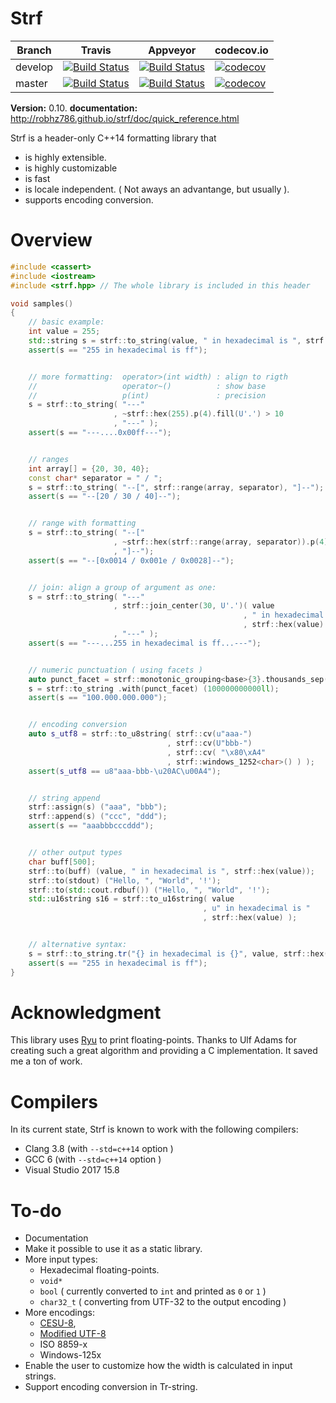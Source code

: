# Strf

Branch   | Travis | Appveyor | codecov.io
---------|--------|----------|-----------
develop  | [![Build Status](https://travis-ci.org/robhz786/strf.svg?branch=develop)](https://travis-ci.org/robhz786/strf)| [![Build Status](https://ci.appveyor.com/api/projects/status/github/robhz786/strf?branch=develop&svg=true)](https://ci.appveyor.com/project/robhz786/strf/branch/develop)| [![codecov](https://codecov.io/gh/robhz786/robhz786/branch/develop/graph/badge.svg)](https://codecov.io/gh/robhz786/strf/branch/develop)
master   | [![Build Status](https://travis-ci.org/robhz786/strf.svg?branch=master)](https://travis-ci.org/robhz786/strf)| [![Build Status](https://ci.appveyor.com/api/projects/status/github/robhz786/strf?branch=master&svg=true)](https://ci.appveyor.com/project/robhz786/strf/branch/master)| [![codecov](https://codecov.io/gh/robhz786/robhz786/branch/master/graph/badge.svg)](https://codecov.io/gh/robhz786/strf/branch/master)

**Version:** 0.10.
**documentation:** http://robhz786.github.io/strf/doc/quick_reference.html

Strf is a header-only C++14 formatting library that

* is highly extensible.
* is highly customizable
* is fast
* is locale independent. ( Not aways an advantange, but usually ).
* supports encoding conversion.

# Overview

```c++
#include <cassert>
#include <iostream>
#include <strf.hpp> // The whole library is included in this header

void samples()
{
    // basic example:
    int value = 255;
    std::string s = strf::to_string(value, " in hexadecimal is ", strf::hex(value));
    assert(s == "255 in hexadecimal is ff");


    // more formatting:  operator>(int width) : align to rigth
    //                   operator~()          : show base
    //                   p(int)               : precision
    s = strf::to_string( "---"
                       , ~strf::hex(255).p(4).fill(U'.') > 10
                       , "---" );
    assert(s == "---....0x00ff---");


    // ranges
    int array[] = {20, 30, 40};
    const char* separator = " / ";
    s = strf::to_string( "--[", strf::range(array, separator), "]--");
    assert(s == "--[20 / 30 / 40]--");


    // range with formatting
    s = strf::to_string( "--["
                       , ~strf::hex(strf::range(array, separator)).p(4)
                       , "]--");
    assert(s == "--[0x0014 / 0x001e / 0x0028]--");


    // join: align a group of argument as one:
    s = strf::to_string( "---"
                       , strf::join_center(30, U'.')( value
                                                    , " in hexadecimal is "
                                                    , strf::hex(value) )
                       , "---" );
    assert(s == "---...255 in hexadecimal is ff...---");


    // numeric punctuation ( using facets )
    auto punct_facet = strf::monotonic_grouping<base>{3}.thousands_sep(U'.');
    s = strf::to_string .with(punct_facet) (100000000000ll);
    assert(s == "100.000.000.000");


    // encoding conversion
    auto s_utf8 = strf::to_u8string( strf::cv(u"aaa-")
                                   , strf::cv(U"bbb-")
                                   , strf::cv( "\x80\xA4"
                                   , strf::windows_1252<char>() ) );
    assert(s_utf8 == u8"aaa-bbb-\u20AC\u00A4");


    // string append
    strf::assign(s) ("aaa", "bbb");
    strf::append(s) ("ccc", "ddd");
    assert(s == "aaabbbcccddd");


    // other output types
    char buff[500];
    strf::to(buff) (value, " in hexadecimal is ", strf::hex(value));
    strf::to(stdout) ("Hello, ", "World", '!');
    strf::to(std::cout.rdbuf()) ("Hello, ", "World", '!');
    std::u16string s16 = strf::to_u16string( value
                                           , u" in hexadecimal is "
                                           , strf::hex(value) );


    // alternative syntax:
    s = strf::to_string.tr("{} in hexadecimal is {}", value, strf::hex(value));
    assert(s == "255 in hexadecimal is ff");
}
```
# Acknowledgment

This library uses [Ryu](https://github.com/ulfjack/ryu) to print floating-points. Thanks to Ulf Adams for creating such a great algorithm and providing a C implementation. It saved me a ton of work.

# Compilers

In its current state, Strf is known to work with the following compilers:

* Clang 3.8 (with `--std=c++14` option )
* GCC 6 (with `--std=c++14` option )
* Visual Studio 2017 15.8

# To-do

* Documentation
* Make it possible to use it as a static library.
* More input types:
  - Hexadecimal floating-points.
  - `void*`
  - `bool` ( currently converted to `int` and printed as `0` or `1` )
  - `char32_t` ( converting from UTF-32 to the output encoding )
* More encodings:
  - [CESU-8](https://en.wikipedia.org/wiki/CESU-8),
  - [Modified UTF-8](https://en.wikipedia.org/wiki/UTF-8#Modified_UTF-8)
  - ISO 8859-x
  - Windows-125x
* Enable the user to customize how the width is calculated in input strings.
* Support encoding conversion in Tr-string.
